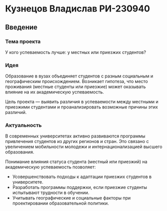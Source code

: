 # Кузнецов Владислав РИ-230940

## Введение

### Тема проекта

У кого успеваемость лучше: у местных или приезжих студентов?

### Идея

Образование в вузах объединяет студентов с разным социальным и географическим происхождением. Возникает гипотеза, что место проживания (местные студенты или приезжие) может оказывать влияние на их академическую успеваемость.

Цель проекта — выявить различия в успеваемости между местными и приезжими студентами и проанализировать возможные причины этих различий.

### Актуальность

В современных университетах активно развиваются программы привлечения студентов из других регионов и стран. Это связано с увеличением мобильности молодежи и интернационализацией высшего образования.

Понимание влияния статуса студента (местный или приезжий) на академическую успеваемость позволяет:

- Усовершенствовать подходы к адаптации приезжих студентов в университете.
- Разработать программы поддержки, если приезжие студенты испытывают трудности в обучении.
- Учитывать географические и социальные факторы при проектировании образовательной политики.
